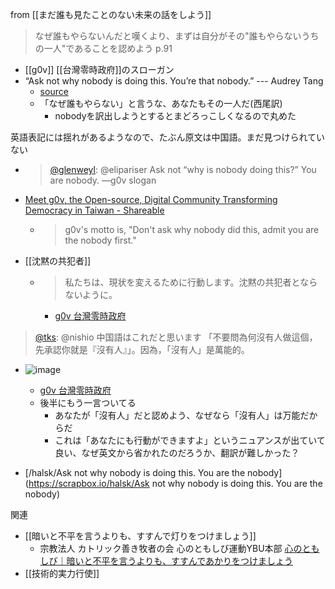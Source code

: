 
from [[まだ誰も見たことのない未来の話をしよう]]
> なぜ誰もやらないんだと嘆くより、まずは自分がその"誰もやらないうちの一人"であることを認めよう p.91
- [[g0v]] [[台灣零時政府]]のスローガン
- “Ask not why nobody is doing this. You’re that nobody.” --- Audrey Tang
    - [source](https://sayit.pdis.nat.gov.tw/speech/22302)
    - 「なぜ誰もやらない」と言うな、あなたもその一人だ(西尾訳)
        - nobodyを訳出しようとするとまどろっこしくなるので丸めた

英語表記には揺れがあるようなので、たぶん原文は中国語。まだ見つけられていない
- > [@glenweyl](https://twitter.com/glenweyl/status/1585077211517702145?s=20): @elipariser Ask not “why is nobody doing this?” You are nobody. —g0v slogan
- [Meet g0v, the Open-source, Digital Community Transforming Democracy in Taiwan - Shareable](https://www.shareable.net/meet-g0v-the-open-source-digital-community-transforming-democracy-in-taiwan/)
    - > g0v's motto is, "Don't ask why nobody did this, admit you are the nobody first."
- [[沈黙の共犯者]]
    - > 私たちは、現状を変えるために行動します。沈黙の共犯者とならないように。
        - [g0v 台灣零時政府](https://g0v.tw/intl/en/manifesto/en/)
> [@tks](https://twitter.com/tks/status/1660042799734198279?s=20): @nishio 中国語はこれだと思います
> 「不要問為何沒有人做這個，先承認你就是『沒有人』」。因為，「沒有人」是萬能的。
- ![image](https://gyazo.com/1b894bd0e19972d1844da1fce197628b/thumb/1000)
    - [g0v 台灣零時政府](https://g0v.tw/intl/en/novice/)
    - 後半にもう一言ついてる
        - あなたが「沒有人」だと認めよう、なぜなら「沒有人」は万能だからだ
        - これは「あなたにも行動ができますよ」というニュアンスが出ていて良い、なぜ英文から省かれたのだろうか、翻訳が難しかった？


- [/halsk/Ask not why nobody is doing this. You are the nobody](https://scrapbox.io/halsk/Ask not why nobody is doing this. You are the nobody)


関連
- [[暗いと不平を言うよりも、すすんで灯りをつけましょう]]
    - 宗教法人 カトリック善き牧者の会 心のともしび運動YBU本部 [心のともしび｜暗いと不平を言うよりも、すすんであかりをつけましょう](https://www.tomoshibi.or.jp/)
- [[技術的実力行使]]
